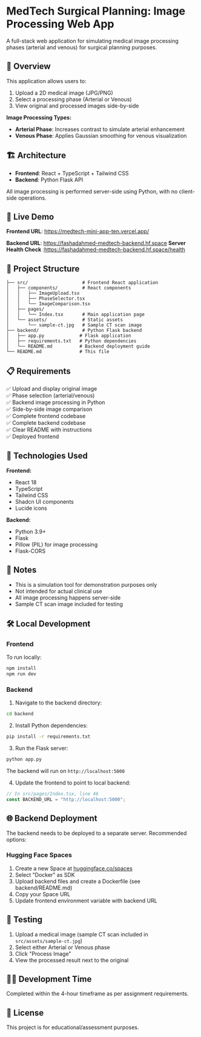 # MedTech Surgical Planning: Image Processing Web App

A full-stack web application for simulating medical image processing phases (arterial and venous) for surgical planning purposes.

## 🎯 Overview

This application allows users to:
1. Upload a 2D medical image (JPG/PNG)
2. Select a processing phase (Arterial or Venous)
3. View original and processed images side-by-side

**Image Processing Types:**
- **Arterial Phase**: Increases contrast to simulate arterial enhancement
- **Venous Phase**: Applies Gaussian smoothing for venous visualization

## 🏗️ Architecture

- **Frontend**: React + TypeScript + Tailwind CSS
- **Backend**: Python Flask API 

All image processing is performed server-side using Python, with no client-side operations.

## 🚀 Live Demo

**Frontend URL**: https://medtech-mini-app-ten.vercel.app/

**Backend URL**: https://fashadahmed-medtech-backend.hf.space
**Server Health Check** :https://fashadahmed-medtech-backend.hf.space/health

## 📁 Project Structure

```
├── src/                    # Frontend React application
│   ├── components/         # React components
│   │   ├── ImageUpload.tsx
│   │   ├── PhaseSelector.tsx
│   │   └── ImageComparison.tsx
│   ├── pages/
│   │   └── Index.tsx       # Main application page
│   └── assets/             # Static assets
│       └── sample-ct.jpg   # Sample CT scan image
├── backend/                # Python Flask backend
│   ├── app.py             # Flask application
│   ├── requirements.txt   # Python dependencies
│   └── README.md          # Backend deployment guide
└── README.md              # This file
```
## 📋 Requirements

✅ Upload and display original image  
✅ Phase selection (arterial/venous)  
✅ Backend image processing in Python  
✅ Side-by-side image comparison  
✅ Complete frontend codebase  
✅ Complete backend codebase  
✅ Clear README with instructions  
✅ Deployed frontend


## 🔧 Technologies Used

**Frontend:**
- React 18
- TypeScript
- Tailwind CSS
- Shadcn UI components
- Lucide icons

**Backend:**
- Python 3.9+
- Flask
- Pillow (PIL) for image processing
- Flask-CORS

## 📝 Notes

- This is a simulation tool for demonstration purposes only
- Not intended for actual clinical use
- All image processing happens server-side
- Sample CT scan image included for testing

## 🛠️ Local Development

### Frontend

To run locally:

```bash
npm install
npm run dev
```

### Backend

1. Navigate to the backend directory:
```bash
cd backend
```

2. Install Python dependencies:
```bash
pip install -r requirements.txt
```

3. Run the Flask server:
```bash
python app.py
```

The backend will run on `http://localhost:5000`

4. Update the frontend to point to local backend:
```typescript
// In src/pages/Index.tsx, line 46
const BACKEND_URL = "http://localhost:5000";
```

## 🌐 Backend Deployment

The backend needs to be deployed to a separate server. Recommended options:

### Hugging Face Spaces 

1. Create a new Space at [huggingface.co/spaces](https://huggingface.co/spaces)
2. Select "Docker" as SDK
3. Upload backend files and create a Dockerfile (see backend/README.md)
4. Copy your Space URL
5. Update frontend environment variable with backend URL



## 🧪 Testing

1. Upload a medical image (sample CT scan included in `src/assets/sample-ct.jpg`)
2. Select either Arterial or Venous phase
3. Click "Process Image"
4. View the processed result next to the original


## 👨‍💻 Development Time

Completed within the 4-hour timeframe as per assignment requirements.

## 📄 License

This project is for educational/assessment purposes.
